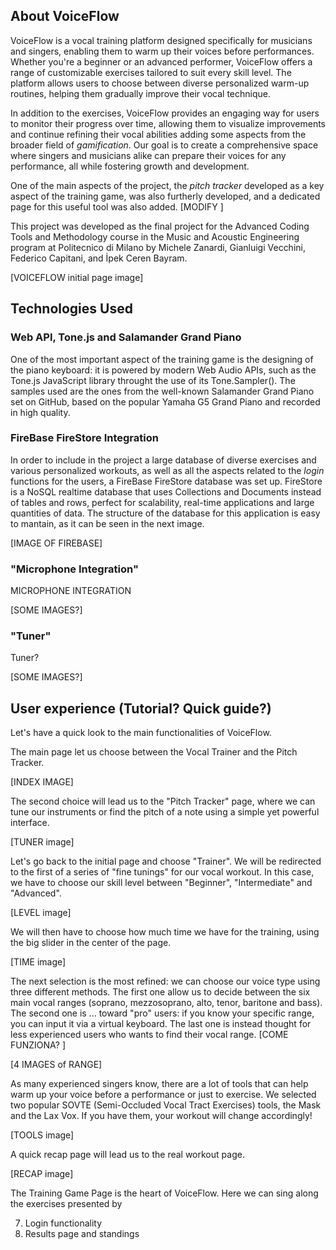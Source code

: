 
## About VoiceFlow

VoiceFlow is a vocal training platform designed specifically for musicians and singers, enabling them to warm up their voices before performances. Whether you're a beginner or an advanced performer, VoiceFlow offers a range of customizable exercises tailored to suit every skill level. The platform allows users to choose between diverse personalized warm-up routines, helping them gradually improve their vocal technique.

In addition to the exercises, VoiceFlow provides an engaging way for users to monitor their progress over time, allowing them to visualize improvements and continue refining their vocal abilities adding some aspects from the broader field of _gamification_. Our goal is to create a comprehensive space where singers and musicians alike can prepare their voices for any performance, all while fostering growth and development.

One of the main aspects of the project, the _pitch tracker_ developed as a key aspect of the training game, was also furtherly developed, and a dedicated page for this useful tool was also added. [MODIFY ]

This project was developed as the final project for the Advanced Coding Tools and Methodology course in the Music and Acoustic Engineering program at Politecnico di Milano by Michele Zanardi, Gianluigi Vecchini, Federico Capitani, and İpek Ceren Bayram.

[VOICEFLOW initial page image]

## Technologies Used

### Web API, Tone.js and Salamander Grand Piano

One of the most important aspect of the training game is the designing of the piano keyboard: it is powered by modern Web Audio APIs, such as the Tone.js JavaScript library throught the use of its Tone.Sampler(). The samples used are the ones from the well-known Salamander Grand Piano set on GitHub, based on the popular Yamaha G5 Grand Piano and recorded in high quality.

### FireBase FireStore Integration

In order to include in the project a large database of diverse exercises and various personalized workouts, as well as all the aspects related to the _login_ functions for the users, a FireBase FireStore database was set up. FireStore is a NoSQL realtime database that uses Collections and Documents instead of tables and rows, perfect for scalability, real-time applications and large quantities of data. The structure of the database for this application is easy to mantain, as it can be seen in the next image.

[IMAGE OF FIREBASE]

### "Microphone Integration"

MICROPHONE INTEGRATION

[SOME IMAGES?]

### "Tuner"

Tuner?

[SOME IMAGES?]

## User experience (Tutorial? Quick guide?)

Let's have a quick look to the main functionalities of VoiceFlow.

The main page let us choose between the Vocal Trainer and the Pitch Tracker.

[INDEX IMAGE]

The second choice will lead us to the "Pitch Tracker" page, where we can tune our instruments or find the pitch of a note using a simple yet powerful interface.

[TUNER image]

Let's go back to the initial page and choose "Trainer". We will be redirected to the first of a series of "fine tunings" for our vocal workout. In this case, we have to choose our skill level between "Beginner", "Intermediate" and "Advanced".

[LEVEL image]

We will then have to choose how much time we have for the training, using the big slider in the center of the page.

[TIME image]

The next selection is the most refined: we can choose our voice type using three different methods. The first one allow us to decide between the six main vocal ranges (soprano, mezzosoprano, alto, tenor, baritone and bass). The second one is ... toward "pro" users: if you know your specific range, you can input it via a virtual keyboard. The last one is instead thought for less experienced users who wants to find their vocal range. [COME FUNZIONA? ]

[4 IMAGES of RANGE]

As many experienced singers know, there are a lot of tools that can help warm up your voice before a performance or just to exercise. We selected two popular SOVTE (Semi-Occluded Vocal Tract Exercises) tools, the Mask and the Lax Vox. If you have them, your workout will change accordingly!

[TOOLS image]

A quick recap page will lead us to the real workout page.

[RECAP image]

The Training Game Page is the heart of VoiceFlow. Here we can sing along the exercises presented by


7. Login functionality
8. Results page and standings
